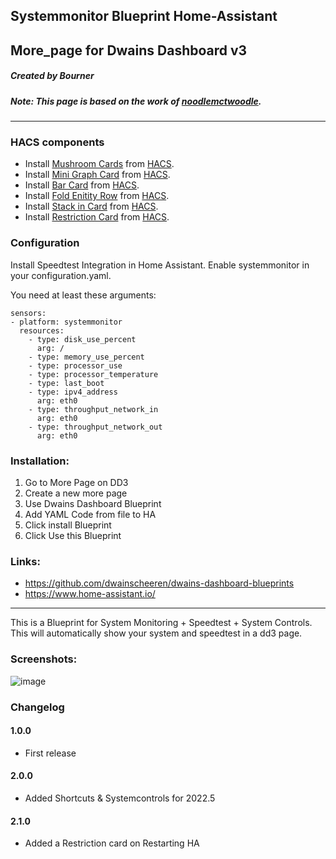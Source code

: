 ## Systemmonitor Blueprint Home-Assistant
## More_page for Dwains Dashboard v3
##### Created by Bourner
##### Note: This page is based on the work of [noodlemctwoodle](https://github.com/noodlemctwoodle). 
---

### HACS components

- Install [Mushroom Cards](https://github.com/piitaya/lovelace-mushroom) from [HACS](https://hacs.xyz).
- Install [Mini Graph Card](https://github.com/kalkih/mini-graph-card) from [HACS](https://hacs.xyz).
- Install [Bar Card](https://github.com/custom-cards/bar-card) from [HACS](https://hacs.xyz).
- Install [Fold Enitity Row](https://github.com/thomasloven/lovelace-fold-entity-row) from [HACS](https://hacs.xyz). 
- Install [Stack in Card](https://github.com/custom-cards/stack-in-card) from [HACS](https://hacs.xyz). 
- Install [Restriction Card](https://github.com/iantrich/restriction-card) from [HACS](https://hacs.xyz). 

### Configuration

Install Speedtest Integration in Home Assistant. 
Enable systemmonitor in your configuration.yaml.

You need at least these arguments:

```
sensors:
- platform: systemmonitor
  resources:
    - type: disk_use_percent
      arg: / 
    - type: memory_use_percent      
    - type: processor_use     
    - type: processor_temperature
    - type: last_boot
    - type: ipv4_address
      arg: eth0
    - type: throughput_network_in
      arg: eth0
    - type: throughput_network_out
      arg: eth0   
```      



### Installation: 
  
1.  Go to More Page on DD3
2.  Create a new more page
3.  Use Dwains Dashboard Blueprint
4.  Add YAML Code from file to HA
5.  Click install Blueprint
6.  Click Use this Blueprint


### Links:
* https://github.com/dwainscheeren/dwains-dashboard-blueprints
* https://www.home-assistant.io/

---

This is a Blueprint for System Monitoring + Speedtest + System Controls.
This will automatically show your system and speedtest in a dd3 page.

### Screenshots:

![image](https://user-images.githubusercontent.com/64064679/167079943-fa9571ef-1180-4c49-a8ab-ad4caa2f5a89.png)

### Changelog
#### 1.0.0
- First release
#### 2.0.0
- Added Shortcuts & Systemcontrols for 2022.5
#### 2.1.0
- Added a Restriction card on Restarting HA


